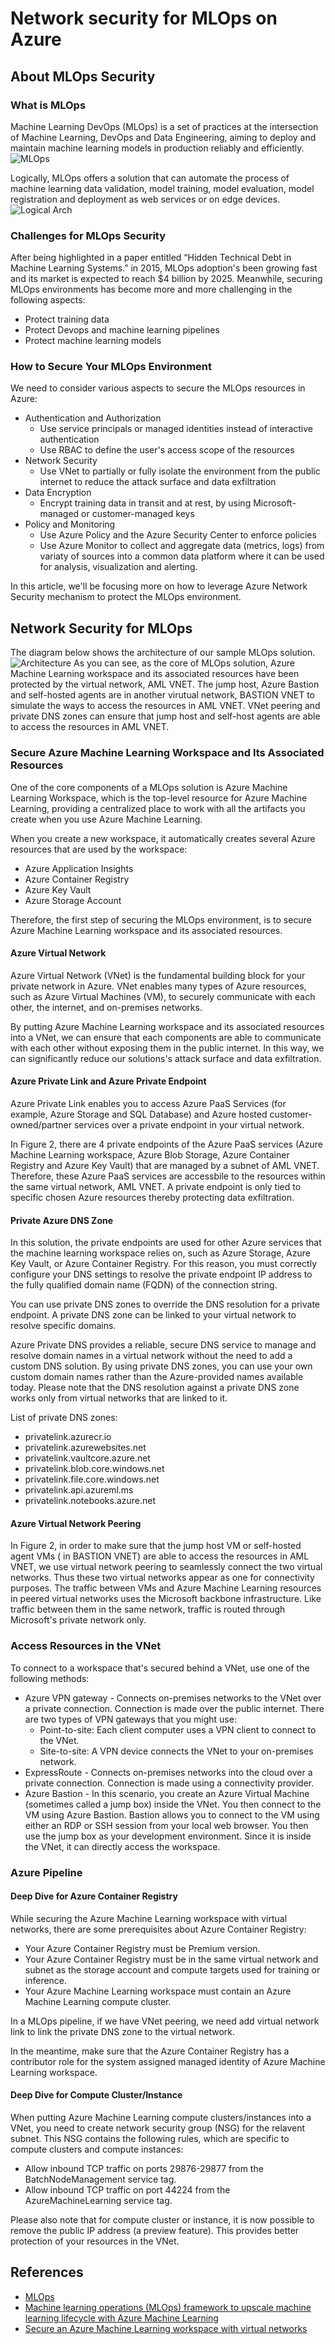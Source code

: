 # Network security for MLOps on Azure
## About MLOps Security
### What is MLOps
Machine Learning DevOps (MLOps) is a set of practices at the intersection of Machine Learning, DevOps and Data Engineering, aiming to deploy and maintain machine learning models in production reliably and efficiently.  
![MLOps](./images/ns_what_is_mlops.png)

Logically, MLOps offers a solution that can automate the process of machine learning data validation, model training, model evaluation, model registration and deployment as web services or on edge devices.
![Logical Arch](./images/ns_logical_arch.png)
### Challenges for MLOps Security
After being highlighted in a paper entitled “Hidden Technical Debt in Machine Learning Systems.” in 2015, MLOps adoption's been growing fast and its market is expected to reach $4 billion by 2025. Meanwhile, securing MLOps environments has become more and more challenging in the following aspects:
* Protect training data
* Protect Devops and machine learning pipelines
* Protect machine learning models
### How to Secure Your MLOps Environment
We need to consider various aspects to secure the MLOps resources in Azure:
* Authentication and Authorization
  * Use service principals or managed identities instead of interactive authentication
  * Use RBAC to define the user's access scope of the resources 
* Network Security
  * Use VNet to partially or fully isolate the environment from the public internet to reduce the attack surface and data exfiltration
* Data Encryption
  * Encrypt training data in transit and at rest, by using Microsoft-managed or customer-managed keys
* Policy and Monitoring
  * Use Azure Policy and the Azure Security Center to enforce policies
  * Use Azure Monitor to collect and aggregate data (metrics, logs) from variaty of sources into a common data platform where it can be used for analysis, visualization and alerting.

In this article, we'll be focusing more on how to leverage Azure Network Security mechanism to protect the MLOps environment.
## Network Security for MLOps
The diagram below shows the architecture of our sample MLOps solution. 
![Architecture](./images/ns_architecture.png)
As you can see, as the core of MLOps solution, Azure Machine Learning workspace and its associated resources have been protected by the virtual network, AML VNET. 
The jump host, Azure Bastion and self-hosted agents are in another virutual network, BASTION VNET to simulate the ways to access the resources in AML VNET. 
VNet peering and private DNS zones can ensure that jump host and self-host agents are able to access the resources in AML VNET.
### Secure Azure Machine Learning Workspace and Its Associated Resources
One of the core components of a MLOps solution is Azure Machine Learning Workspace, which is the top-level resource for Azure Machine Learning, providing a centralized place to work with all the artifacts you create when you use Azure Machine Learning.

When you create a new workspace, it automatically creates several Azure resources that are used by the workspace: 
* Azure Application Insights
* Azure Container Registry
* Azure Key Vault
* Azure Storage Account

Therefore, the first step of securing the MLOps environment, is to secure Azure Machine Learning workspace and its associated resources.

#### Azure Virtual Network
Azure Virtual Network (VNet) is the fundamental building block for your private network in Azure. VNet enables many types of Azure resources, such as Azure Virtual Machines (VM), to securely communicate with each other, the internet, and on-premises networks. 

By putting Azure Machine Learning workspace and its associated resources into a VNet, we can ensure that each components are able to communicate with each other without exposing them in the public internet. In this way, we can significantly reduce our solutions's attack surface and data exfiltration.
#### Azure Private Link and Azure Private Endpoint
Azure Private Link enables you to access Azure PaaS Services (for example, Azure Storage and SQL Database) and Azure hosted customer-owned/partner services over a private endpoint in your virtual network.

In Figure 2, there are 4 private endpoints of the Azure PaaS services (Azure Machine Learning workspace, Azure Blob Storage, Azure Container Registry and Azure Key Vault) that are managed by a subnet of AML VNET. Therefore, these Azure PaaS services are accessbile to the resources within the same virtual network, AML VNET. A private endpoint is only tied to specific chosen Azure resources thereby protecting data exfiltration. 
#### Private Azure DNS Zone
In this solution, the private endpoints are used for other Azure services that the machine learning workspace relies on, such as Azure Storage, Azure Key Vault, or Azure Container Registry. For this reason, you must correctly configure your DNS settings to resolve the private endpoint IP address to the fully qualified domain name (FQDN) of the connection string. 

You can use private DNS zones to override the DNS resolution for a private endpoint. A private DNS zone can be linked to your virtual network to resolve specific domains.

Azure Private DNS provides a reliable, secure DNS service to manage and resolve domain names in a virtual network without the need to add a custom DNS solution. By using private DNS zones, you can use your own custom domain names rather than the Azure-provided names available today. Please note that the DNS resolution against a private DNS zone works only from virtual networks that are linked to it.

List of private DNS zones:
* privatelink.azurecr.io
* privatelink.azurewebsites.net
* privatelink.vaultcore.azure.net
* privatelink.blob.core.windows.net
* privatelink.file.core.windows.net
* privatelink.api.azureml.ms
* privatelink.notebooks.azure.net

#### Azure Virtual Network Peering
In Figure 2, in order to make sure that the jump host VM or self-hosted agent VMs ( in BASTION VNET) are able to access the resources in AML VNET, we use virtual network peering to seamlessly connect the two virtual networks. Thus these two virtual networks appear as one for connectivity purposes. The traffic between VMs and Azure Machine Learning resources in peered virtual networks uses the Microsoft backbone infrastructure. Like traffic between them in the same network, traffic is routed through Microsoft's private network only.

### Access Resources in the VNet
To connect to a workspace that's secured behind a VNet, use one of the following methods:

* Azure VPN gateway - Connects on-premises networks to the VNet over a private connection. Connection is made over the public internet. There are two types of VPN gateways that you might use:
  * Point-to-site: Each client computer uses a VPN client to connect to the VNet.
  * Site-to-site: A VPN device connects the VNet to your on-premises network.
* ExpressRoute - Connects on-premises networks into the cloud over a private connection. Connection is made using a connectivity provider.
* Azure Bastion - In this scenario, you create an Azure Virtual Machine (sometimes called a jump box) inside the VNet. You then connect to the VM using Azure Bastion. Bastion allows you to connect to the VM using either an RDP or SSH session from your local web browser. You then use the jump box as your development environment. Since it is inside the VNet, it can directly access the workspace. 
### Azure Pipeline
#### Deep Dive for Azure Container Registry
While securing the Azure Machine Learning workspace with virtual networks, there are some prerequisites about Azure Container Registry:
* Your Azure Container Registry must be Premium version.
* Your Azure Container Registry must be in the same virtual network and subnet as the storage account and compute targets used for training or inference.
* Your Azure Machine Learning workspace must contain an Azure Machine Learning compute cluster.

In a MLOps pipeline, if we have VNet peering, we need add virtual network link to link the private DNS zone to the virtual network.

In the meantime, make sure that the Azure Container Registry has a contributor role for the system assigned managed identity of Azure Machine Learning workspace.

#### Deep Dive for Compute Cluster/Instance
When putting Azure Machine Learning compute clusters/instances into a VNet, you need to create network security group (NSG) for the relavent subnet. This NSG contains the following rules, which are specific to compute clusters and compute instances:
* Allow inbound TCP traffic on ports 29876-29877 from the BatchNodeManagement service tag.
* Allow inbound TCP traffic on port 44224 from the AzureMachineLearning service tag.

Please also note that for compute cluster or instance, it is now possible to remove the public IP address (a preview feature). This provides better protection of your resources in the VNet.
## References
* [MLOps](https://en.wikipedia.org/wiki/MLOps)
* [Machine learning operations (MLOps) framework to upscale machine learning lifecycle with Azure Machine Learning](https://docs.microsoft.com/en-us/azure/architecture/example-scenario/mlops/mlops-technical-paper)
* [Secure an Azure Machine Learning workspace with virtual networks](https://docs.microsoft.com/en-us/azure/machine-learning/how-to-secure-workspace-vnet?tabs=pe)
